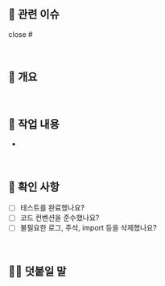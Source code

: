 ## 🎫 관련 이슈

[//]: # '다음 키워드를 사용하면 해당 PR을 머지할 때 자동으로 이슈를 닫을 수 있습니다.'
[//]: # 'keyword: close|closes|closed|resolve|resolves|resolved|fix|fixes|fixed'
[//]: # '예시: close #1'

close #

<br>

## 📄 개요

[//]: # '작업 내용을 간단히 요약해서 적습니다.'
[//]: # '예시: 유저 회원가입 기능을 만들었습니다.'

>

<br>

## 🔨 작업 내용

[//]: # '작업 내용을 자세하게 적습니다.'
[//]: # '붙임표 "-" 을 사용해서 목록을 만듭니다.'
[//]: # '예시: 유저 회원가입 API를 만들었습니다.'

-

<br>

## 🏁 확인 사항

[//]: # 'PR을 보내기 전 다음 사항을 확인해주세요.'
[//]: # '해당 사항을 모두 이행해야 머지할 수 있습니다.'
[//]: # '- [x] 를 사용해서 완료로 표시할 수 있습니다.'

- [ ] 테스트를 완료했나요?
- [ ] 코드 컨벤션을 준수했나요?
- [ ] 불필요한 로그, 주석, import 등을 삭제했나요?

<br>

## 🙋🏻 덧붙일 말

[//]: # '다음 사항이 있다면 적어주세요.'
[//]: # 'PR에 대한 추가 설명'
[//]: # '중점적으로 리뷰받고 싶은 부분'
[//]: # '기타 등등'
